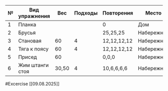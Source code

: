 

| №   | Вид упражнения  | Вес   | Подходы | Повторения  | Место      |
| --- | --------------- | ----- | ------- | ----------- | ---------- |
| 1   | Планка          |       |         | 0           | Дом        |
| 2   | Брусья          |       |         | 25,25,25    | Набережная |
| 3   | Становая        | 60    | 4       | 12,12,12,12 | Набережная |
| 4   | Тяга к поясу    | 60    | 4       | 12,12,12,12 | Набережная |
| 5   | Присед          | 60    |         | 0,0,0       | Набережная |
| 6   | Жим штанги стоя | 30,50 | 4       | 10,6,6,6,6  | Набережная |


#Excercise
[[09.08.2025]]